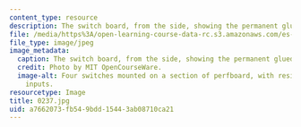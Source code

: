 ```yaml
---
content_type: resource
description: The switch board, from the side, showing the permanent glued bond.
file: /media/https%3A/open-learning-course-data-rc.s3.amazonaws.com/es-293-lego-robotics-spring-2007/a7662073fb549bdd15443ab08710ca21_0237.jpg
file_type: image/jpeg
image_metadata:
  caption: The switch board, from the side, showing the permanent glued bond.
  credit: Photo by MIT OpenCourseWare.
  image-alt: Four switches mounted on a section of perfboard, with resistors and sensor
    inputs.
resourcetype: Image
title: 0237.jpg
uid: a7662073-fb54-9bdd-1544-3ab08710ca21
---
```

